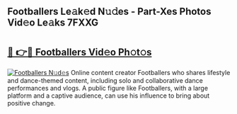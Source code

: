 ## Footballers Le𝚊k𝚎d N𝚞𝚍es - Part-Xes Photos Vid𝚎o Le𝚊ks 7FXXG

# <h2><a href="http://fbehi5.evod.top/?m=Footballers">🔗 👉🔴 Footballers Vid𝚎o Ph𝚘t𝚘s</a></h2>

[![Footballers N𝚞d𝚎s](https://i.imgur.com/8V9OHl7.gif)](http://fbehi5.evod.top/?m=Footballers)
Online content creator Footballers who shares lifestyle and dance-themed content, including solo and collaborative dance performances and vlogs. A public figure like Footballers, with a large platform and a captive audience, can use his influence to bring about positive change. 
